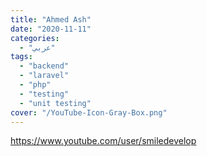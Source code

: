 ```yaml
---
title: "Ahmed Ash"
date: "2020-11-11"
categories:
  - "عربي"
tags:
  - "backend"
  - "laravel"
  - "php"
  - "testing"
  - "unit testing"
cover: "/YouTube-Icon-Gray-Box.png"
---
```


https://www.youtube.com/user/smiledevelop
